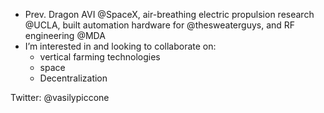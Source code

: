 - Prev. Dragon AVI @SpaceX, air-breathing electric propulsion research @UCLA, built automation hardware for @thesweaterguys, and RF engineering @MDA 
- I’m interested in and looking to collaborate on:
  - vertical farming technologies
  - space
  - Decentralization

Twitter: @vasilypiccone

<!---
Vasily-Piccone/Vasily-Piccone is a ✨ special ✨ repository because its `README.md` (this file) appears on your GitHub profile.
You can click the Preview link to take a look at your changes.
--->
